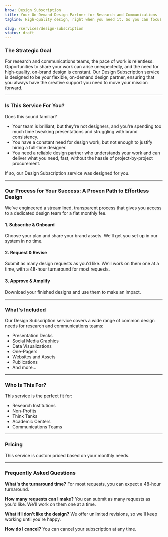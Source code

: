 ```yaml
---
brow: Design Subscription
title: Your On-Demand Design Partner for Research and Communications
tagline: High-quality design, right when you need it. So you can focus on your mission, not on making slides.

slug: /services/design-subscription
status: draft
---
```


### The Strategic Goal

For research and communications teams, the pace of work is relentless. Opportunities to share your work can arise unexpectedly, and the need for high-quality, on-brand design is constant. Our Design Subscription service is designed to be your flexible, on-demand design partner, ensuring that you always have the creative support you need to move your mission forward.

---

### Is This Service For You?

Does this sound familiar?

*   Your team is brilliant, but they're not designers, and you're spending too much time tweaking presentations and struggling with brand consistency.
*   You have a constant need for design work, but not enough to justify hiring a full-time designer.
*   You need a reliable design partner who understands your work and can deliver what you need, fast, without the hassle of project-by-project procurement.

If so, our Design Subscription service was designed for you.

---

### Our Process for Your Success: A Proven Path to Effortless Design

We've engineered a streamlined, transparent process that gives you access to a dedicated design team for a flat monthly fee.

#### 1. Subscribe & Onboard

Choose your plan and share your brand assets. We'll get you set up in our system in no time.

#### 2. Request & Revise

Submit as many design requests as you'd like. We'll work on them one at a time, with a 48-hour turnaround for most requests.

#### 3. Approve & Amplify

Download your finished designs and use them to make an impact.

---

### What's Included

Our Design Subscription service covers a wide range of common design needs for research and communications teams:

*   Presentation Decks
*   Social Media Graphics
*   Data Visualizations
*   One-Pagers
*   Websites and Assets
*   Publications
*   And more...

---

### Who Is This For?

This service is the perfect fit for:

*   Research Institutions
*   Non-Profits
*   Think Tanks
*   Academic Centers
*   Communications Teams

---

### Pricing

This service is custom priced based on your monthly needs.  

---

### Frequently Asked Questions

**What's the turnaround time?**
For most requests, you can expect a 48-hour turnaround.

**How many requests can I make?**
You can submit as many requests as you'd like. We'll work on them one at a time.

**What if I don't like the design?**
We offer unlimited revisions, so we'll keep working until you're happy.

**How do I cancel?**
You can cancel your subscription at any time.
